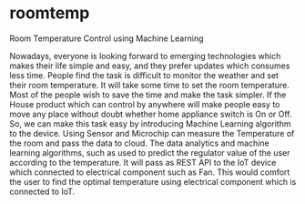 # roomtemp
Room Temperature Control using Machine Learning

Nowadays, everyone is looking forward to emerging technologies
which makes their life simple and easy, and they prefer updates which
consumes less time. People find the task is difficult to monitor the weather
and set their room temperature. It will take some time to set the room
temperature. Most of the people wish to save the time and make the task
simpler. If the House product which can control by anywhere will make
people easy to move any place without doubt whether home appliance
switch is On or Off.
So, we can make this task easy by introducing Machine Learning
algorithm to the device. Using Sensor and Microchip can measure the
Temperature of the room and pass the data to cloud. The data analytics and
machine learning algorithms, such as used to predict the regulator value of
the user according to the temperature. It will pass as REST API to the IoT
device which connected to electrical component such as Fan. This would
comfort the user to find the optimal temperature using electrical
component which is connected to IoT.
